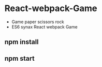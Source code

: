 # React-webpack-Game
* Game paper scissors rock
* ES6 synax React webpack Game

## npm install
## npm start
